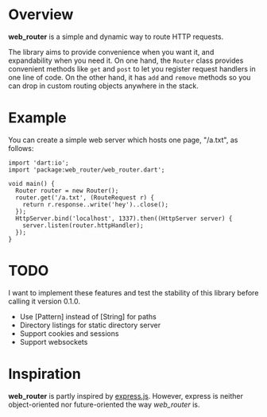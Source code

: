 # Overview

**web_router** is a simple and dynamic way to route HTTP requests.

The library aims to provide convenience when you want it, and expandability when you need it. On one hand, the `Router` class provides convenient methods like `get` and `post` to let you register request handlers in one line of code. On the other hand, it has `add` and `remove` methods so you can drop in custom routing objects anywhere in the stack.

# Example

You can create a simple web server which hosts one page, "/a.txt", as follows:

    import 'dart:io';
    import 'package:web_router/web_router.dart';
    
    void main() {
      Router router = new Router();
      router.get('/a.txt', (RouteRequest r) {
        return r.response..write('hey')..close();
      });
      HttpServer.bind('localhost', 1337).then((HttpServer server) {
        server.listen(router.httpHandler);
      });
    }

# TODO

I want to implement these features and test the stability of this library before calling it version 0.1.0.

 * Use [Pattern] instead of [String] for paths
 * Directory listings for static directory server
 * Support cookies and sessions
 * Support websockets

# Inspiration

**web_router** is partly inspired by [express.js](https://www.npmjs.org/package/express). However, express is neither object-oriented nor future-oriented the way *web_router* is.
